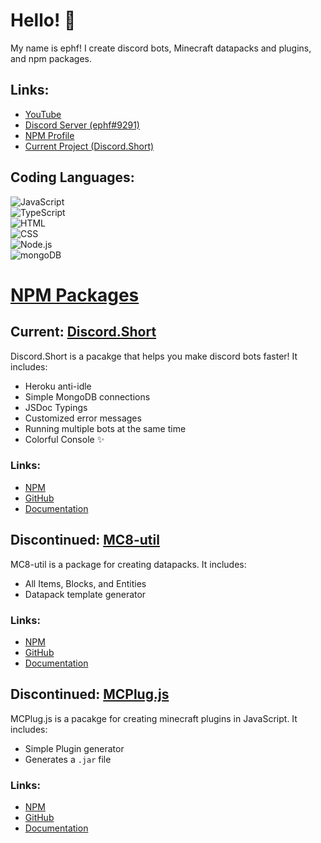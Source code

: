 # Hello! 👋

My name is ephf! I create discord bots, Minecraft datapacks and plugins, and npm packages.

## Links:

* [YouTube](https://www.youtube.com/channel/UCqfHbmI7lEK9vHTF4owbt9w)
* [Discord Server (ephf#9291)](https://discord.gg/9F8HFrdpd6)
* [NPM Profile](https://www.npmjs.com/~ephf)
* [Current Project (Discord.Short)](https://www.npmjs.com/package/discord.short)

## Coding Languages:

<img alt="JavaScript" src="https://img.shields.io/badge/-JavaScript-edb200?style=for-the-badge&logo=javascript&logoColor=white" /><br>
<img alt="TypeScript" src="https://img.shields.io/badge/-TypeScript-008FFF?style=for-the-badge&logo=typescript&logoColor=white" /><br>
<img alt="HTML" src="https://img.shields.io/badge/-HTML-E34F26?style=for-the-badge&logo=html5&logoColor=white" /><br>
<img alt="CSS" src="https://img.shields.io/badge/-CSS-9B18BB?style=for-the-badge&logo=css3&logoColor=white" /><br>
<img alt="Node.js" src="https://img.shields.io/badge/-Node.js-43853d?style=for-the-badge&logo=Node.js&logoColor=white" /><br>
<img alt="mongoDB" src="https://img.shields.io/badge/-mongoDB-4fb23f?style=for-the-badge&logo=mongodb&logoColor=white" /><br>

# [NPM Packages](https://www.npmjs.com/~ephf)

## Current: [Discord.Short](https://www.npmjs.com/package/discord.short)

Discord.Short is a pacakge that helps you make discord bots faster! It includes:

* Heroku anti-idle
* Simple MongoDB connections
* JSDoc Typings
* Customized error messages
* Running multiple bots at the same time
* Colorful Console ✨

### Links:

* [NPM](https://www.npmjs.com/package/discord.short)
* [GitHub](https://github.com/ephf/discord.short)
* [Documentation](https://ephf.gitbook.io/discord-short/)

## Discontinued: [MC8-util](https://www.npmjs.com/package/mc8-util)

MC8-util is a package for creating datapacks. It includes:

* All Items, Blocks, and Entities
* Datapack template generator

### Links:

* [NPM](https://www.npmjs.com/package/mc8-util)
* [GitHub](https://github.com/ephf/mc8-util)
* [Documentation](https://github.com/ephf/mc8-util#README.md)

## Discontinued: [MCPlug.js](https://www.npmjs.com/package/mcplug.js)

MCPlug.js is a pacakge for creating minecraft plugins in JavaScript. It includes:

* Simple Plugin generator
* Generates a `.jar` file

### Links: 

* [NPM](https://www.npmjs.com/package/mcplug.js)
* [GitHub](https://github.com/ephf/plug)
* [Documentation](https://github.com/ephf/plug#README.md)

